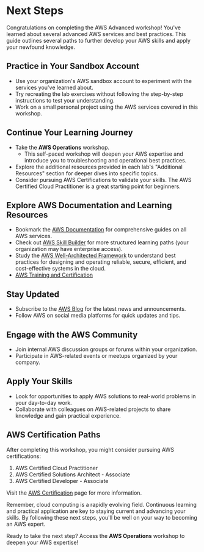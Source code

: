 # Next Steps

Congratulations on completing the AWS Advanced workshop! You've learned about several advanced AWS services and best practices. This guide outlines several paths to further develop your AWS skills and apply your newfound knowledge.

## Practice in Your Sandbox Account

- Use your organization's AWS sandbox account to experiment with the services you've learned about.
- Try recreating the lab exercises without following the step-by-step instructions to test your understanding.
- Work on a small personal project using the AWS services covered in this workshop.

## Continue Your Learning Journey

- Take the **AWS Operations** workshop.
  - This self-paced workshop will deepen your AWS expertise and introduce you to troubleshooting and operational best practices.
- Explore the additional resources provided in each lab's "Additional Resources" section for deeper dives into specific topics.
- Consider pursuing AWS Certifications to validate your skills. The AWS Certified Cloud Practitioner is a great starting point for beginners.

## Explore AWS Documentation and Learning Resources

- Bookmark the [AWS Documentation](https://docs.aws.amazon.com/) for comprehensive guides on all AWS services.
- Check out [AWS Skill Builder](https://skillbuilder.aws/) for more structured learning paths (your organization may have enterprise access).
- Study the [AWS Well-Architected Framework](https://aws.amazon.com/architecture/well-architected/) to understand best practices for designing and operating reliable, secure, efficient, and cost-effective systems in the cloud.
- [AWS Training and Certification](https://aws.amazon.com/training/)

## Stay Updated

- Subscribe to the [AWS Blog](https://aws.amazon.com/blogs/) for the latest news and announcements.
- Follow AWS on social media platforms for quick updates and tips.

## Engage with the AWS Community

- Join internal AWS discussion groups or forums within your organization.
- Participate in AWS-related events or meetups organized by your company.

## Apply Your Skills

- Look for opportunities to apply AWS solutions to real-world problems in your day-to-day work.
- Collaborate with colleagues on AWS-related projects to share knowledge and gain practical experience.

## AWS Certification Paths

After completing this workshop, you might consider pursuing AWS certifications:

1. AWS Certified Cloud Practitioner
2. AWS Certified Solutions Architect - Associate
3. AWS Certified Developer - Associate

Visit the [AWS Certification](https://aws.amazon.com/certification/) page for more information.

Remember, cloud computing is a rapidly evolving field. Continuous learning and practical application are key to staying current and advancing your skills. By following these next steps, you'll be well on your way to becoming an AWS expert.

Ready to take the next step? Access the **AWS Operations** workshop to deepen your AWS expertise!

